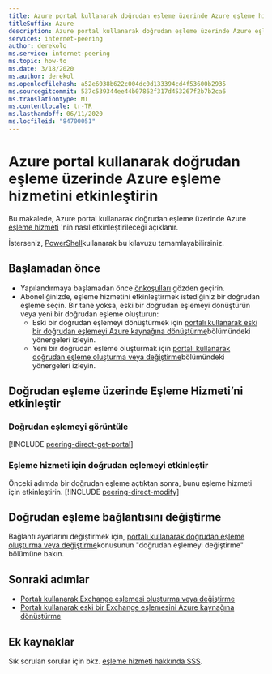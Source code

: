 ```yaml
---
title: Azure portal kullanarak doğrudan eşleme üzerinde Azure eşleme hizmetini etkinleştirin
titleSuffix: Azure
description: Azure portal kullanarak doğrudan eşleme üzerinde Azure eşleme hizmetini etkinleştirin
services: internet-peering
author: derekolo
ms.service: internet-peering
ms.topic: how-to
ms.date: 3/18/2020
ms.author: derekol
ms.openlocfilehash: a52e6038b622c004dc0d133394cd4f53600b2935
ms.sourcegitcommit: 537c539344ee44b07862f317d453267f2b7b2ca6
ms.translationtype: MT
ms.contentlocale: tr-TR
ms.lasthandoff: 06/11/2020
ms.locfileid: "84700051"
---
```

# <a name="enable-azure-peering-service-on-a-direct-peering-by-using-the-azure-portal"></a>Azure portal kullanarak doğrudan eşleme üzerinde Azure eşleme hizmetini etkinleştirin

Bu makalede, Azure portal kullanarak doğrudan eşleme üzerinde Azure [eşleme hizmeti](overview-peering-service.md) 'nin nasıl etkinleştirileceği açıklanır.

İsterseniz, [PowerShell](howto-peering-service-powershell.md)kullanarak bu kılavuzu tamamlayabilirsiniz.

## <a name="before-you-begin"></a>Başlamadan önce
* Yapılandırmaya başlamadan önce [önkoşulları](prerequisites.md) gözden geçirin.
* Aboneliğinizde, eşleme hizmetini etkinleştirmek istediğiniz bir doğrudan eşleme seçin. Bir tane yoksa, eski bir doğrudan eşlemeyi dönüştürün veya yeni bir doğrudan eşleme oluşturun:
    * Eski bir doğrudan eşlemeyi dönüştürmek için [portalı kullanarak eski bir doğrudan eşlemeyi Azure kaynağına dönüştürme](howto-legacy-direct-portal.md)bölümündeki yönergeleri izleyin.
    * Yeni bir doğrudan eşleme oluşturmak için [portalı kullanarak doğrudan eşleme oluşturma veya değiştirme](howto-direct-portal.md)bölümündeki yönergeleri izleyin.

## <a name="enable-peering-service-on-a-direct-peering"></a>Doğrudan eşleme üzerinde Eşleme Hizmeti’ni etkinleştir

### <a name="view-direct-peering"></a><a name= get></a>Doğrudan eşlemeyi görüntüle
[!INCLUDE [peering-direct-get-portal](./includes/direct-portal-get.md)]

### <a name="enable-the-direct-peering-for-peering-service"></a><a name= get></a>Eşleme hizmeti için doğrudan eşlemeyi etkinleştir

Önceki adımda bir doğrudan eşleme açtıktan sonra, bunu eşleme hizmeti için etkinleştirin.
[!INCLUDE [peering-direct-modify](./includes/peering-service-direct-portal.md)]

## <a name="modify-a-direct-peering-connection"></a>Doğrudan eşleme bağlantısını değiştirme

Bağlantı ayarlarını değiştirmek için, [portalı kullanarak doğrudan eşleme oluşturma veya değiştirme](howto-direct-portal.md)konusunun "doğrudan eşlemeyi değiştirme" bölümüne bakın.

## <a name="next-steps"></a>Sonraki adımlar

* [Portalı kullanarak Exchange eşlemesi oluşturma veya değiştirme](howto-exchange-portal.md)
* [Portalı kullanarak eski bir Exchange eşlemesini Azure kaynağına dönüştürme](howto-legacy-exchange-portal.md)

## <a name="additional-resources"></a>Ek kaynaklar

Sık sorulan sorular için bkz. [eşleme hizmeti hakkında SSS](service-faqs.md).